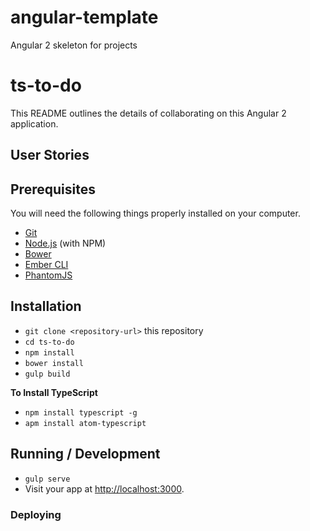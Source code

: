 # angular-template
Angular 2 skeleton for projects
# ts-to-do

This README outlines the details of collaborating on this Angular 2 application.

## User Stories

## Prerequisites

You will need the following things properly installed on your computer.

* [Git](https://git-scm.com/)
* [Node.js](https://nodejs.org/) (with NPM)
* [Bower](https://bower.io/)
* [Ember CLI](https://ember-cli.com/)
* [PhantomJS](http://phantomjs.org/)

## Installation

* `git clone <repository-url>` this repository
* `cd ts-to-do`
* `npm install`
* `bower install`
* `gulp build`

**To Install TypeScript**

* `npm install typescript -g`
* `apm install atom-typescript`

## Running / Development

* `gulp serve`
* Visit your app at [http://localhost:3000](http://localhost:3000).

### Deploying

